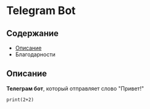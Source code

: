# Telegram Bot

## Содержание
* [Описание](https://replit.com/@pyshkov-ni/TIMPMPB1#main.py)
* Благодарности

## Описание
**Телеграм бот**, который отправляет слово "Привет!"

```
print(2+2)
```
